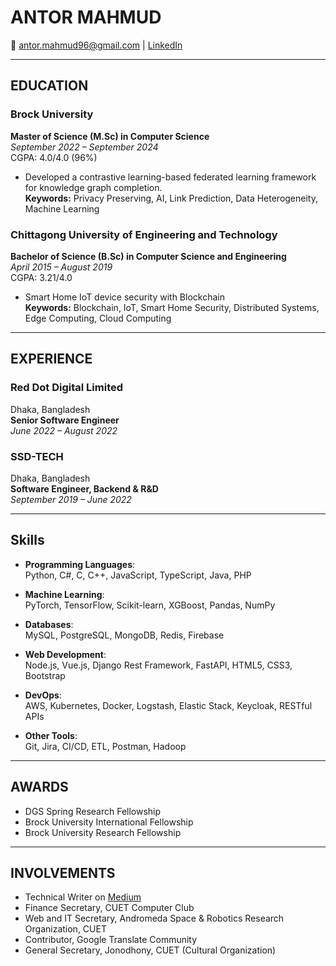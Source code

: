 # ANTOR MAHMUD   
📧 antor.mahmud96@gmail.com | [LinkedIn](https://www.linkedin.com/in/antor-mahmud/)

---

## EDUCATION

### Brock University  
**Master of Science (M.Sc) in Computer Science**  
*September 2022 – September 2024*  
CGPA: 4.0/4.0 (96%)  
- Developed a contrastive learning-based federated learning framework for knowledge graph completion.  
**Keywords:** Privacy Preserving, AI, Link Prediction, Data Heterogeneity, Machine Learning

### Chittagong University of Engineering and Technology  
**Bachelor of Science (B.Sc) in Computer Science and Engineering**  
*April 2015 – August 2019*  
CGPA: 3.21/4.0  
- Smart Home IoT device security with Blockchain  
**Keywords:** Blockchain, IoT, Smart Home Security, Distributed Systems, Edge Computing, Cloud Computing

---

## EXPERIENCE

### Red Dot Digital Limited  
Dhaka, Bangladesh  
**Senior Software Engineer**  
*June 2022 – August 2022*  

### SSD-TECH  
Dhaka, Bangladesh  
**Software Engineer, Backend & R&D**  
*September 2019 – June 2022*  

---

## Skills

- **Programming Languages**:  
  Python, C#, C, C++, JavaScript, TypeScript, Java, PHP

- **Machine Learning**:  
  PyTorch, TensorFlow, Scikit-learn, XGBoost, Pandas, NumPy

- **Databases**:  
  MySQL, PostgreSQL, MongoDB, Redis, Firebase

- **Web Development**:  
  Node.js, Vue.js, Django Rest Framework, FastAPI, HTML5, CSS3, Bootstrap

- **DevOps**:  
  AWS, Kubernetes, Docker, Logstash, Elastic Stack, Keycloak, RESTful APIs

- **Other Tools**:  
  Git, Jira, CI/CD, ETL, Postman, Hadoop


---

## AWARDS

- DGS Spring Research Fellowship  
- Brock University International Fellowship  
- Brock University Research Fellowship

---

## INVOLVEMENTS

- Technical Writer on [Medium](https://medium.com/@AntorMahmud)   
- Finance Secretary, CUET Computer Club  
- Web and IT Secretary, Andromeda Space & Robotics Research Organization, CUET  
- Contributor, Google Translate Community  
- General Secretary, Jonodhony, CUET (Cultural Organization)
